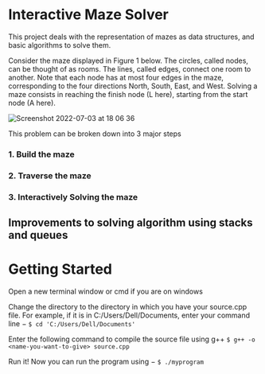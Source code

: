 # Interactive Maze Solver
This project deals with the representation of mazes as data structures, and basic algorithms to solve them.

Consider the maze displayed in Figure 1 below. The circles, called nodes, can be thought of as rooms. The lines, called edges, connect one room to another. Note that each node has at most four edges in the maze, corresponding to
the four directions North, South, East, and West. Solving a maze consists in reaching the finish node (L here), starting from the start node (A here).

![Screenshot 2022-07-03 at 18 06 36](https://user-images.githubusercontent.com/65661697/177050026-075f00db-e071-4097-8ad6-a3073b6fbc87.png)

This problem can be broken down into 3 major steps

### 1. Build the maze

### 2. Traverse the maze

### 3. Interactively Solving the maze

## Improvements to solving algorithm using stacks and queues

# Getting Started
Open a new terminal window or cmd if you are on windows

Change the directory to the directory in which you have your source.cpp file. For example, if it is in C:/Users/Dell/Documents, enter your command line − `$ cd 'C:/Users/Dell/Documents'`

Enter the following command to compile the source file using g++ `$ g++ -o <name-you-want-to-give> source.cpp`

Run it! Now you can run the program using − `$ ./myprogram`
